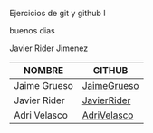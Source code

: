 Ejercicios de git y github I

buenos dias

Javier Rider Jimenez


| NOMBRE                | GITHUB                |
|-----------------------|-----------------------|
| Jaime Grueso| [JaimeGrueso](https://github.com/JaimeGrueso)|
| Javier Rider| [JavierRider](https://github.com/Ryder-671-GranCapitan)|
| Adri Velasco | [AdriVelasco](https://github.com/adriDevelops)|
